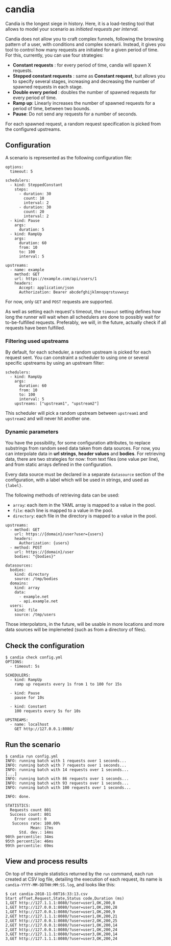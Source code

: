 # candia

Candia is the longest siege in history. Here, it is a load-testing tool that allows to model your scenario as _initiated requests per interval_.

Candia does not allow you to craft complex funnels, following the browsing pattern of a user, with conditions and complex scenarii. Instead, it gives you tool to control how many requests are initiated for a given period of time. For this, currently, you can use four strategies:

 * **Constant requests** : for every period of time, candia will spawn X requests.
 * **Stepped constant requests** : same as **Constant request**, but allows you to specify several stages, increasing and decreasing the number of spawned requests in each stage.
 * **Double every period** : doubles the number of spawned requests for every period of time.
 * **Ramp up**: Linearly increases the number of spawned requests for a period of time, between two bounds.
 * **Pause**: Do not send any requests for a number of seconds.

For each spawned request, a random request specification is picked from the configured upstreams.

## Configuration

A scenario is represented as the following configuration file:

```
options:
  timeout: 5

schedulers:
  - kind: SteppedConstant
    steps:
      - duration: 30
        count: 10
        interval: 2
      - duration: 30
        count: 20
        interval: 2
  - kind: Pause
    args:
      duration: 5
  - kind: RampUp
    args:
      duration: 60
      from: 10
      to: 100
      interval: 5

upstreams:
  - name: example
    method: GET
    url: https://example.com/api/users/1
    headers:
      Accept: application/json
      Authorization: Bearer abcdefghijklmnopqrstuvwxyz
```

For now, only ```GET``` and ```POST``` requests are supported.

As well as setting each request's timeout, the ```timeout``` setting defines how long the runner will wait when all schedulers are done to possibly wait for to-be-fulfilled requests. Preferably, we will, in the future, actually check if all requests have been fulfilled.

### Filtering used upstreams

By default, for each scheduler, a random upstream is picked for each request sent. You can constraint a scheduler to using one or several specific upstreams by using an upstream filter:


```
schedulers:
  - kind: RampUp
    args:
      duration: 60
      from: 10
      to: 100
      interval: 5
    upstreams: ["upstream1", "upstream2"]
```

This scheduler will pick a random upstream between `upstream1` and `upstream2` and will never hit another one.

### Dynamic parameters

You have the possibility, for some configuration attributes, to replace substrings from random seed data taken from data sources. For now, you can interpolate data in **url strings**, **header values** and **bodies**. For retrieving data, there are two strategies for now: from text files (one value per line), and from static arrays defined in the configuration.

Every data source must be declared in a separate ```datasource``` section of the configuration, with a label which will be used in strings, and used as ```{label}```.

The following methods of retrieving data can be used:

 * ```array```: each item in the YAML array is mapped to a value in the pool.
 * ```file```: each line is mapped to a value in the pool.
 * ```directory```: each file in the directory is mapped to a value in the pool.

```
upstreams:
  - method: GET
    url: https://{domain}/user?user={users}
    headers:
      Authorization: {users}
  - method: POST
    url: https://{domain}/user
    bodies: "{bodies}"

datasources:
  bodies:
    kind: directory
    source: /tmp/bodies
  domains:
    kind: array
    data:
      - example.net
      - api.example.net
  users:
    kind: file
    source: /tmp/users    
```

Those interpolators, in the future, will be usable in more locations and more data sources will be implemeted (such as from a directory of files).

## Check the configuration

```
$ candia check config.yml
OPTIONS:
  - timeout: 5s

SCHEDULERS:
  - kind: RampUp
    ramp up requests every 1s from 1 to 100 for 15s
  
  - kind: Pause
    pause for 10s
  
  - kind: Constant
    100 requests every 5s for 10s

UPSTREAMS:
  - name: localhost
    GET http://127.0.0.1:8080/
```

## Run the scenario

```
$ candia run config.yml
INFO: running batch with 1 requests over 1 seconds...
INFO: running batch with 7 requests over 1 seconds...
INFO: running batch with 14 requests over 1 seconds...
[...]
INFO: running batch with 86 requests over 1 seconds...
INFO: running batch with 93 requests over 1 seconds...
INFO: running batch with 100 requests over 1 seconds...

INFO: done.

STATISTICS:
  Requests count 801
  Success count: 801
    Error count: 0
   Success rate: 100.00%
           Mean: 17ms
      Std. dev.: 14ms
90th percentile: 34ms
95th percentile: 46ms
99th percentile: 69ms
```
## View and process results

On top of the simple statistics returned by the ```run``` command, each run created at CSV log file, detailing the execution of each request, its name is ```candia-YYYY-MM-DDTHH:MM:SS.log```, and looks like this:

```
$ cat candia-2018-11-08T16:33:13.csv
Start offset,Request,State,Status code,Duration (ms)
1,GET http://127.1.1.1:8080/?user=user1,OK,200,8
1,GET http://127.0.0.1:8080/?user=user1,OK,200,28
1,GET http://127.0.0.1:8080/?user=user1,OK,200,9
2,GET http://127.1.1.1:8080/?user=user1,OK,200,21
2,GET http://127.0.0.1:8080/?user=user2,OK,200,25
2,GET http://127.0.0.1:8080/?user=user1,OK,200,14
2,GET http://127.0.0.1:8080/?user=user1,OK,200,24
3,GET http://127.1.1.1:8080/?user=user3,OK,200,14
3,GET http://127.1.1.1:8080/?user=user3,OK,200,24
```
